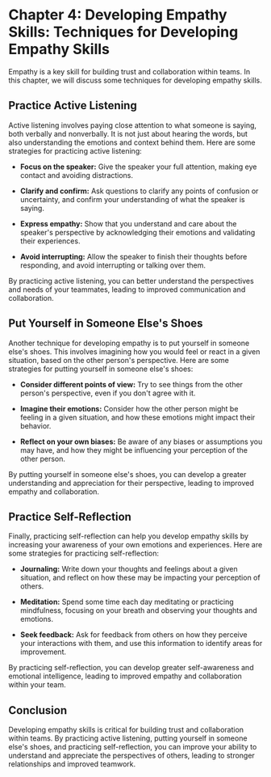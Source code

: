 Chapter 4: Developing Empathy Skills: Techniques for Developing Empathy Skills
==============================================================================

Empathy is a key skill for building trust and collaboration within teams. In this chapter, we will discuss some techniques for developing empathy skills.

Practice Active Listening
-------------------------

Active listening involves paying close attention to what someone is saying, both verbally and nonverbally. It is not just about hearing the words, but also understanding the emotions and context behind them. Here are some strategies for practicing active listening:

* **Focus on the speaker:** Give the speaker your full attention, making eye contact and avoiding distractions.

* **Clarify and confirm:** Ask questions to clarify any points of confusion or uncertainty, and confirm your understanding of what the speaker is saying.

* **Express empathy:** Show that you understand and care about the speaker's perspective by acknowledging their emotions and validating their experiences.

* **Avoid interrupting:** Allow the speaker to finish their thoughts before responding, and avoid interrupting or talking over them.

By practicing active listening, you can better understand the perspectives and needs of your teammates, leading to improved communication and collaboration.

Put Yourself in Someone Else's Shoes
------------------------------------

Another technique for developing empathy is to put yourself in someone else's shoes. This involves imagining how you would feel or react in a given situation, based on the other person's perspective. Here are some strategies for putting yourself in someone else's shoes:

* **Consider different points of view:** Try to see things from the other person's perspective, even if you don't agree with it.

* **Imagine their emotions:** Consider how the other person might be feeling in a given situation, and how these emotions might impact their behavior.

* **Reflect on your own biases:** Be aware of any biases or assumptions you may have, and how they might be influencing your perception of the other person.

By putting yourself in someone else's shoes, you can develop a greater understanding and appreciation for their perspective, leading to improved empathy and collaboration.

Practice Self-Reflection
------------------------

Finally, practicing self-reflection can help you develop empathy skills by increasing your awareness of your own emotions and experiences. Here are some strategies for practicing self-reflection:

* **Journaling:** Write down your thoughts and feelings about a given situation, and reflect on how these may be impacting your perception of others.

* **Meditation:** Spend some time each day meditating or practicing mindfulness, focusing on your breath and observing your thoughts and emotions.

* **Seek feedback:** Ask for feedback from others on how they perceive your interactions with them, and use this information to identify areas for improvement.

By practicing self-reflection, you can develop greater self-awareness and emotional intelligence, leading to improved empathy and collaboration within your team.

Conclusion
----------

Developing empathy skills is critical for building trust and collaboration within teams. By practicing active listening, putting yourself in someone else's shoes, and practicing self-reflection, you can improve your ability to understand and appreciate the perspectives of others, leading to stronger relationships and improved teamwork.
